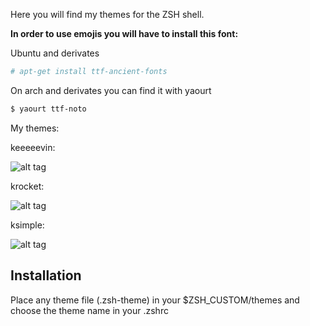Here you will find my themes for the ZSH shell.


**In order to use emojis you will have to install this font:**


Ubuntu and derivates

```sh
# apt-get install ttf-ancient-fonts
```
On arch and derivates you can find it with yaourt

```sh
$ yaourt ttf-noto
```
My themes:

keeeeevin:

![alt tag](https://raw.githubusercontent.com/kevteg/temas-zsh/master/images/keeevin.png)

krocket:

![alt tag](https://raw.githubusercontent.com/kevteg/temas-zsh/master/images/krocket.png)

ksimple:

![alt tag](https://raw.githubusercontent.com/kevteg/temas-zsh/master/images/ksimple.png)

## Installation

Place any theme file (.zsh-theme) in your $ZSH_CUSTOM/themes and choose the theme name in your .zshrc
